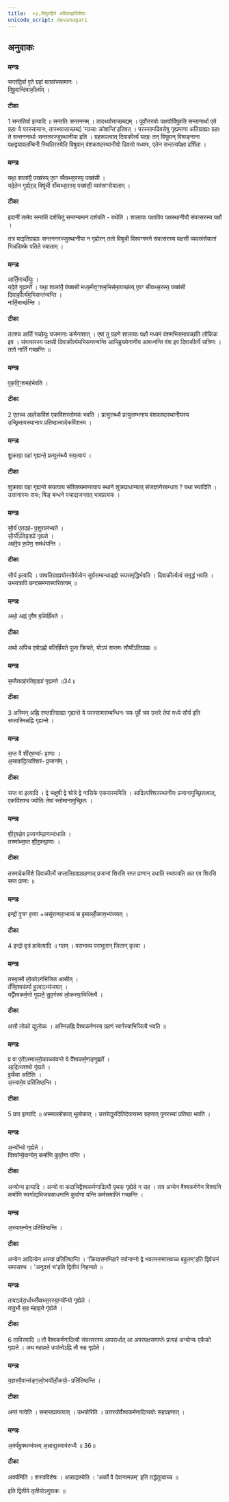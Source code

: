 ```yaml
---
title:  ०३,विषुवद्दिने अतिग्राह्यविशेषाः 
unicode_script: devanagari
---
```


##  अनुवाकः
### मन्त्रः
सन्त॑ति॒र्वा ए॒ते ग्रहा॑ यत्पर॑स्सामानः ।  
वि॒षू॒वान्दि॑वाकी॒र्त्य᳚म् ।  
####  टीका
1 सन्ततिर्वा इत्यादि ॥ सन्ततिः सन्तननम् । तादर्थ्यात्ताच्छब्द्यम् । पूर्वोत्तरयोः पक्षयोर्विषुवति सन्तानार्था एते ग्रहाः ये परस्सामानः, तास्थ्यात्ताच्छब्द्यं 'मञ्चाः क्रोशन्ति'इतिवत् । परस्सामदिवसेषु गृह्यमाणा अतिग्राह्याः ग्रहाः ते सन्तननार्थाः सन्ततरज्जुस्थानीया इति । ग्रहरूपत्वात् दिवाकीर्त्यं यदहः तत् विषूवान् विष्वङ्नाना पक्षद्वयावलम्बिनी स्थितिरस्येति विषुवान् वंशकाष्ठस्थानीयो दिवसो मध्यमः, एतेन सन्तत्यपेक्षा दर्शिता ।
### मन्त्रः

यथा॒ शाला॑यै॒ पख्ष॑स्य् ए॒वꣳ सँ॑व्वथ्स॒रस्य॒ पख्ष॑सी ।  
यदे॒तेन गृ॒ह्येर॒न्न् विषू॑ची सँव्वथ्स॒रस्य॒ पख्ष॑सी॒ व्यव॑स्रꣳसेयाताम् ।  
####  टीका

इदानीं तामेव सन्ततिं दर्शयितुं सन्तन्यमानं दर्शयति - यथेति । शालायाः पक्षाविव पक्षस्थानीयौ संवत्सरस्य पक्षौ ।  

तत्र यद्यतिग्राह्याः सन्तननरज्जुस्थानीया न गृह्येरन् ततो विषूची विश्वग्गमने संवत्सरस्य पक्षसी व्यवस्रंसेयातां भिन्नदिक्के पतिते स्याताम् ।
### मन्त्रः
आर्ति॒मार्च्छे॑युः ।  
यदे॒ते गृ॒ह्यन्ते᳚ ।
यथा॒ शाला॑यै॒ प॑ख्षसी मध्य॒मँव्व॒ꣳ॒शम॒भिस॑मा॒यच्छ॑त्य् ए॒वꣳ सँ॑व्वथ्स॒रस्य॒ पख्ष॑सी दिवाकी॒र्त्य॑म॒भिसन्त॑न्वन्ति ।  
नार्ति॒मार्च्छ॑न्ति ।
####  टीका

ततश्च आर्तिं गच्छेयुः यजमानाः कर्मनाशात् । एषां तु ग्रहणे शालायाः पक्षौ मध्यमं वंशमभिसमायच्छति लौकिक इव । संवत्सरस्य पक्षसी दिवाकीर्त्यमभिसन्तन्वन्ति आभिम्रुख्येनानीय आबध्नन्ति वंश इव दिवाकीर्त्ये सत्रिणः । ततो नार्तिं गच्छन्ति ॥

### मन्त्रः
ए॒क॒वि॒ꣳ॒शमह॑र्भवति ।  
####  टीका
2 एतच्च अहरेकविंशं एकविंशस्तोमकं भवति । प्रत्युत्तब्ध्यै प्रत्युत्तम्भनाय वंशकाष्ठस्थानीयस्य उच्छ्रितावस्थानाय प्रतिष्ठात्वादेकविंशस्य ।
### मन्त्रः

शु॒क्राग्रा॒ ग्रहा॑ गृह्यन्ते॒ प्रत्युत्त॑ब्ध्यै सय॒त्वाय॑ ।  

####  टीका
शुक्राग्रा ग्रहा गृह्यन्ते सयत्वाय संश्लिष्यमाणत्वाय स्थाने शुक्रप्राधान्यात् संजज्ञानेरबन्धता ? यथा स्यादिति । उत्तानास्यः सयः; षिङ् बन्धने पचाद्यजन्तात् भावप्रत्ययः ।
### मन्त्रः

सौ॒र्य॑ ए॒तदह॑ᳶ प॒शुराल॑भ्यते ।  
सौ॒र्यो॑ऽतिग्रा॒ह्यो॑ गृह्यते ।  
अह॑रे॒व रू॒पेण॒ सम॑र्धयन्ति ।  

####  टीका
सौर्य इत्यादि । पश्वतिग्राह्ययोस्सौर्यत्वेन सूर्यसम्बन्धादह्नो रूपसमृद्धिर्भवति । दिवाकीर्त्यत्वं समृद्धं भवति । उभयत्रापि छन्दसमन्तस्वरितत्वम् ॥
### मन्त्रः
अथो॒ अह्न॑ ए॒वैष ब॒लिर्ह्रि॑यते ।  

####  टीका
अथो अपिच एषोऽह्नो बलिर्ह्रियते पूजा क्रियते, योऽयं सप्तमः सौर्योऽतिग्राह्यः ॥

### मन्त्रः
स॒प्तैतदह॑रतिग्रा॒ह्या॑ गृह्यन्ते ॥34॥  
####  टीका
3 अस्मिन् अह्नि सप्तातिग्राह्या गृह्यन्ते ये परस्सामसम्बन्धिनः त्रयः पूर्वे त्रय उत्तरे तेपां मध्ये सौर्य इति सप्तास्मिन्नह्नि गृह्यन्ते ।
### मन्त्रः

स॒प्त वै शी॑र्‌ष॒ण्या᳚ᳶ प्रा॒णाः ।  
अ॒सावा॑दि॒त्यश्शिर॑ᳶ प्र॒जाना᳚म् ।  
####  टीका
सप्त वा इत्यादि । द्वे चक्षुषी द्वे श्रोत्रे द्वे नासिके एकमास्यमिति । आदित्यश्शिरस्थानीयः प्रजानामुच्छ्रितत्वात्, एकविंशश्च ज्योतिः तेषां स्तोमानामुच्छ्रितः ।
### मन्त्रः
शी॒र्॒षन्ने॒व प्र॒जाना᳚म्प्रा॒णान्द॑धाति ।  
तस्मा᳚थ्स॒प्त शी॒र्॒षन्प्रा॒णाः ।  

####  टीका
तस्मादेकविंशे दिवाकीर्त्ये सप्तातिग्राह्यग्रहणात् प्रजानां शिरसि सप्त प्राणान् दधाति स्थापयति अत एव शिरसि सप्त प्राणाः ॥

### मन्त्रः
इन्द्रो॑ वृ॒त्रꣳ ह॒त्वा +असु॑रान्परा॒भाव्य॑ स इ॒माल्लोँ॒कान॒भ्य॑जयत् ।  
####  टीका
4 इन्द्रो वृत्रं हत्वेत्यादि ॥ गतम् । पराभाव्य पराभूतान् जितान् कृत्वा ।
### मन्त्रः

तस्या॒सौ लो॒कोऽन॑भिजित आसीत् ।  
तँव्वि॒श्वक॑र्मा भू॒त्वाऽभ्य॑जयत् ।  
यद्वै᳚श्वकर्म॒णो गृ॒ह्यते॒ सु॒व॒र्गस्य॑ लो॒कस्या॒भिजि॑त्यै ।

####  टीका
असौ लोको द्युलोकः । अस्मिन्नह्नि वैश्वकर्मणस्य ग्रहणं स्वर्गस्याभिजित्यै भवति ॥

### मन्त्रः

प्र वा ए॒ते᳚ऽस्माल्लो॒काच्च्य॑वन्ते ये वै᳚श्वकर्म॒णङ्गृ॒ह्णते᳚ ।  
आ॒दि॒त्यश्श्वो गृ॑ह्यते ।  
इ॒यँव्वा अदि॑तिः ।  
अ॒स्यामे॒व प्रति॑तिष्ठन्ति ।  
####  टीका
5 प्रवा इत्यादि ॥ अस्माल्लोकात् भूलोकात् । उत्तरेद्युरदितिदेवत्यस्य ग्रहणात् पुनरस्यां प्रतिष्ठा भवति ।
### मन्त्रः
अ॒न्यो᳚न्यो गृह्येते ।  
विश्वा᳚न्ये॒वान्येन॒ कर्मा॑णि कुर्वा॒णा य॑न्ति ।  
####  टीका
अन्योन्य इत्यादि । अन्यो वा कदाचिद्वैश्वकर्मणादित्यौ पृथक् गृह्येते न सह । तत्र अन्येन वैश्वकर्मणेन विश्वानि कर्माणि स्वर्गाद्यभिजयसाधनानि कुर्वाणा यन्ति कर्मसमाप्तिं गच्छन्ति ।

### मन्त्रः
अ॒स्याम॒न्येन॒ प्रति॑तिष्ठन्ति ।  

####  टीका
अन्येन आदित्येन अस्यां प्रतितिष्ठन्ति । 'क्रियासमभिहारे सर्वनाम्नो द्वे भवतस्समासवच्च बहुलम्'इति द्विर्वचनं समासश्च । 'अनुदत्तं च'इति द्वितीयं निहन्यते ॥

### मन्त्रः
तावाऽप॑रा॒र्धाथ्सँ॑व्वथ्स॒रस्या॒न्यो᳚न्यो गृह्येते ।  
तावु॒भौ स॒ह म॑हाव्र॒ते गृ॑ह्येते ।  
####  टीका
6 ताविरयादि ॥ तौ वैश्वकर्मणादित्यौ संवत्सरस्य आपरार्धात् आ अपरपक्षसमाप्तेः प्रत्यहं अन्योन्यः एकैको गृह्यते । अथ महाव्रते उपांत्येऽह्नि तौ सह गृह्येते ।
### मन्त्रः

य॒ज्ञस्यै॒वान्त॑ङ्ग॒त्वो॒भयो᳚र्लो॒कयो॒ᳶ प्रति॑तिष्ठन्ति ।  

####  टीका
अन्तं गत्वेति । समाप्तप्रायत्वात् । उभयोरिति । उत्तरयोर्वैश्वकर्मणादित्ययोः सहग्रहणात् ।
### मन्त्रः

अ॒र्क्य॑मु॒क्थम्भ॑वत्य् अ॒न्नाद्य॒स्याव॑रुध्यै ॥ 36॥  

####  टीका

अर्क्यमिति । शस्त्रविशेषः । अन्नाद्यस्येति । 'अर्को वै देवानामन्नम्' इति तद्धेतुत्वाच्च ॥

इति द्वितीये तृतीयोऽनुवाकः ॥  
